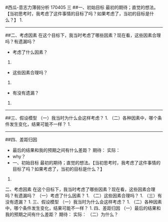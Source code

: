 #西瓜-意志力薄弱分析
170405 三
##一、初始目标
最初的期待；直觉的想法。【当初思考时，我考虑了这件事情的目标了吗？如果考虑了，当初的目标是什么？】
1.
- - -
##二、考虑因素
在这个目标下，我当时考虑了哪些因素？现在看，这些因素合理吗？有遗漏吗？
- 考虑了什么因素？
1.
- 这些因素合理吗？
1.
- 有没有遗漏？
1.
- - -
##三、假设模型
（一）我当时为什么会这样考虑？
1.
（二）各种因素中，哪个条件发生变化，结果可能不一样？
1.
- - -
##四、差距归因
- 最后的结果和我的预期之间有什么差距？
期待：
实际：
- why？
- 一、初始目标
最初的期待；直觉的想法。【当初思考时，我考虑了这件事情的目标了吗？如果考虑了，当初的目标是什么？】
1.
二、考虑因素
在这个目标下，我当时考虑了哪些因素？现在看，这些因素合理吗？有遗漏吗？
（一）考虑了什么因素？
1.
（二）这些因素合理吗？
1.
（三）有没有遗漏？
1.
三、假设模型
（一）我当时为什么会这样考虑？
1.
（二）各种因素中，哪个条件发生变化，结果可能不一样？
1.
四、差距归因
（一）最后的结果和我的预期之间有什么差距？
期待：
实际：
（二）为什么？


